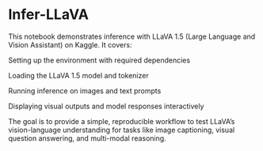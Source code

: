 # Infer-LLaVA
This notebook demonstrates inference with LLaVA 1.5 (Large Language and Vision Assistant) on Kaggle.
It covers:

Setting up the environment with required dependencies

Loading the LLaVA 1.5 model and tokenizer

Running inference on images and text prompts

Displaying visual outputs and model responses interactively

The goal is to provide a simple, reproducible workflow to test LLaVA’s vision-language understanding for tasks like image captioning, visual question answering, and multi-modal reasoning.

